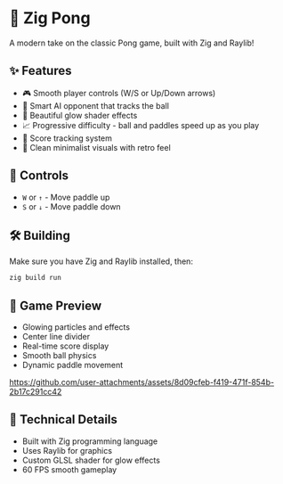 # 🏓 Zig Pong

A modern take on the classic Pong game, built with Zig and Raylib! 

## ✨ Features

- 🎮 Smooth player controls (W/S or Up/Down arrows)
- 🤖 Smart AI opponent that tracks the ball
- 🌟 Beautiful glow shader effects
- 📈 Progressive difficulty - ball and paddles speed up as you play
- 🎯 Score tracking system
- 🎨 Clean minimalist visuals with retro feel

## 🎯 Controls

- `W` or `↑` - Move paddle up
- `S` or `↓` - Move paddle down

## 🛠️ Building

Make sure you have Zig and Raylib installed, then:

```bash
zig build run
```

## 🎥 Game Preview

- Glowing particles and effects
- Center line divider
- Real-time score display
- Smooth ball physics
- Dynamic paddle movement

https://github.com/user-attachments/assets/8d09cfeb-f419-471f-854b-2b17c291cc42


## 🔧 Technical Details

- Built with Zig programming language
- Uses Raylib for graphics
- Custom GLSL shader for glow effects
- 60 FPS smooth gameplay 
